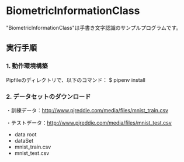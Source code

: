 # BiometricInformationClass

"BiometricInformationClass"は手書き文字認識のサンプルプログラムです。

## 実行手順  
### 1. 動作環境構築  

Pipfileのディレクトリで、以下のコマンド：
$ pipenv install  


### 2. データセットのダウンロード  

・訓練データ：http://www.pjreddie.com/media/files/mnist_train.csv

・テストデータ：http://www.pjreddie.com/media/files/mnist_test.csv

- data root
 - dataSet
  - mnist_train.csv
  - mnist_test.csv

